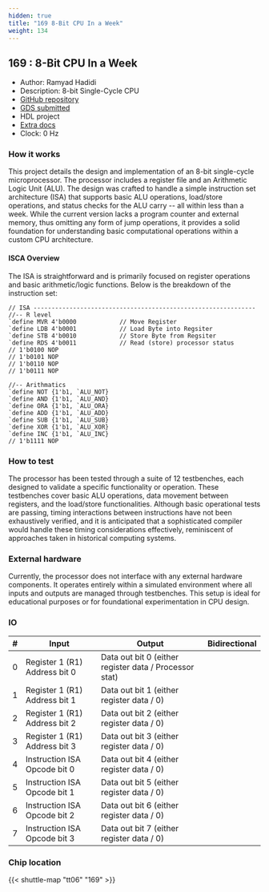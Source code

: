 ```yaml
---
hidden: true
title: "169 8-Bit CPU In a Week"
weight: 134
---
```


## 169 : 8-Bit CPU In a Week

* Author: Ramyad Hadidi
* Description: 8-bit Single-Cycle CPU
* [GitHub repository](https://github.com/ramyadhadidi/tt06-8bit-cpu)
* [GDS submitted](https://github.com/ramyadhadidi/tt06-8bit-cpu/actions/runs/8690510085)
* HDL project
* [Extra docs]()
* Clock: 0 Hz

<!---

This file is used to generate your project datasheet. Please fill in the information below and delete any unused
sections.

You can also include images in this folder and reference them in the markdown. Each image must be less than
512 kb in size, and the combined size of all images must be less than 1 MB.
-->


### How it works

This project details the design and implementation of an 8-bit single-cycle microprocessor. The processor includes a register file and an Arithmetic Logic Unit (ALU). The design was crafted to handle a simple instruction set architecture (ISA) that supports basic ALU operations, load/store operations, and status checks for the ALU carry -- all within less than a week. While the current version lacks a program counter and external memory, thus omitting any form of jump operations, it provides a solid foundation for understanding basic computational operations within a custom CPU architecture.

#### ISCA Overview

The ISA is straightforward and is primarily focused on register operations and basic arithmetic/logic functions. Below is the breakdown of the instruction set:

```
// ISA --------------------------------------------------------------
//-- R level
`define MVR 4'b0000            // Move Register
`define LDB 4'b0001            // Load Byte into Regsiter
`define STB 4'b0010            // Store Byte from Regsiter
`define RDS 4'b0011            // Read (store) processor status
// 1'b0100 NOP
// 1'b0101 NOP
// 1'b0110 NOP
// 1'b0111 NOP

//-- Arithmatics
`define NOT {1'b1, `ALU_NOT}
`define AND {1'b1, `ALU_AND}
`define ORA {1'b1, `ALU_ORA}
`define ADD {1'b1, `ALU_ADD}
`define SUB {1'b1, `ALU_SUB}
`define XOR {1'b1, `ALU_XOR}
`define INC {1'b1, `ALU_INC}
// 1'b1111 NOP
```

### How to test

The processor has been tested through a suite of 12 testbenches, each designed to validate a specific functionality or operation. These testbenches cover basic ALU operations, data movement between registers, and the load/store functionalities. Although basic operational tests are passing, timing interactions between instructions have not been exhaustively verified, and it is anticipated that a sophisticated compiler would handle these timing considerations effectively, reminiscent of approaches taken in historical computing systems.

### External hardware

Currently, the processor does not interface with any external hardware components. It operates entirely within a simulated environment where all inputs and outputs are managed through testbenches. This setup is ideal for educational purposes or for foundational experimentation in CPU design.


### IO

| #             | Input    | Output   | Bidirectional   |
| ------------- | -------- | -------- | --------------- |
| 0 | Register 1 (R1) Address bit 0  | Data out bit 0 (either register data / Processor stat)  |      |
| 1 | Register 1 (R1) Address bit 1  | Data out bit 1 (either register data / 0)  |      |
| 2 | Register 1 (R1) Address bit 2  | Data out bit 2 (either register data / 0)  |      |
| 3 | Register 1 (R1) Address bit 3  | Data out bit 3 (either register data / 0)  |      |
| 4 | Instruction ISA Opcode bit 0  | Data out bit 4 (either register data / 0)  |      |
| 5 | Instruction ISA Opcode bit 1  | Data out bit 5 (either register data / 0)  |      |
| 6 | Instruction ISA Opcode bit 2  | Data out bit 6 (either register data / 0)  |      |
| 7 | Instruction ISA Opcode bit 3  | Data out bit 7 (either register data / 0)  |      |


### Chip location

{{< shuttle-map "tt06" "169" >}}
